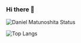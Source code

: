 ### Hi there 👋

<!--
**dandanmatunoshita/dandanmatunoshita** is a ✨ _special_ ✨ repository because its `README.md` (this file) appears on your GitHub profile.

Here are some ideas to get you started:

- 🔭 I’m currently working on ...
- 🌱 I’m currently learning ...
- 👯 I’m looking to collaborate on ...
- 🤔 I’m looking for help with ...
- 💬 Ask me about ...
- 📫 How to reach me: ...
- 😄 Pronouns: ...
- ⚡ Fun fact: ...
-->


![Daniel Matunoshita Status](https://github-readme-stats.vercel.app/api?username=dandanmatunoshita&show_icons=true&theme=dark&locale=pt-br)

![Top Langs](https://github-readme-stats.vercel.app/api/top-langs/?username=dandanmatunoshita&layout=compact&theme=dark&locale=pt-br)
